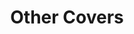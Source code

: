 ---
permalink: /projects/graphics/bootleg-covers/other
layout: artist
title: "Other Covers"
artist: "Other"
feature-path: "/assets/img/graphics/bootleg-covers/features/other"
excerpt: "Other covers that don't warrant an artist page."
header:
  overlay_image: /assets/img/graphics/bootleg-covers/artist-img/other.jpg
images:
 - folder: 2024
---